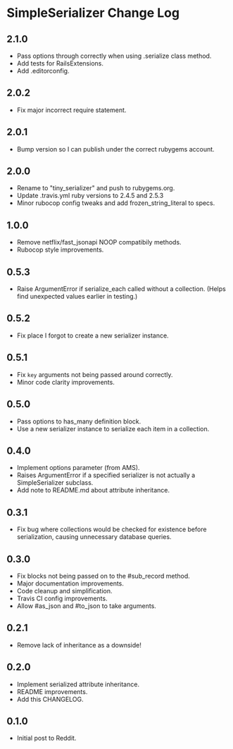 # SimpleSerializer Change Log

## 2.1.0

* Pass options through correctly when using .serialize class method.
* Add tests for RailsExtensions.
* Add .editorconfig.

## 2.0.2

* Fix major incorrect require statement.

## 2.0.1

* Bump version so I can publish under the correct rubygems account.

## 2.0.0

* Rename to "tiny_serializer" and push to rubygems.org.
* Update .travis.yml ruby versions to 2.4.5 and 2.5.3
* Minor rubocop config tweaks and add frozen\_string_literal to specs.

## 1.0.0

* Remove netflix/fast_jsonapi NOOP compatibily methods.
* Rubocop style improvements.

## 0.5.3

* Raise ArgumentError if serialize_each called without a collection.
  (Helps find unexpected values earlier in testing.)

## 0.5.2

* Fix place I forgot to create a new serializer instance.

## 0.5.1

* Fix `key` arguments not being passed around correctly.
* Minor code clarity improvements.

## 0.5.0

* Pass options to has_many definition block.
* Use a new serializer instance to serialize each item in a collection.

## 0.4.0

* Implement options parameter (from AMS).
* Raises ArgumentError if a specified serializer is not actually a
  SimpleSerializer subclass.
* Add note to README.md about attribute inheritance.

## 0.3.1

* Fix bug where collections would be checked for existence before serialization,
  causing unnecessary database queries.

## 0.3.0

* Fix blocks not being passed on to the #sub_record method.
* Major documentation improvements.
* Code cleanup and simplification.
* Travis CI config improvements.
* Allow #as_json and #to_json to take arguments.

## 0.2.1

* Remove lack of inheritance as a downside!

## 0.2.0

* Implement serialized attribute inheritance.
* README improvements.
* Add this CHANGELOG.

## 0.1.0

* Initial post to Reddit.
